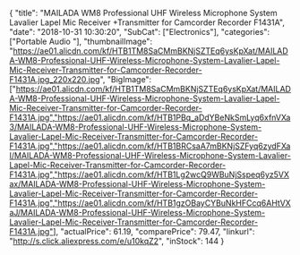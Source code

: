 {
	"title": "MAILADA WM8 Professional UHF Wireless Microphone System Lavalier Lapel Mic Receiver +Transmitter for Camcorder Recorder F1431A",
	"date": "2018-10-31 10:30:20",
	"SubCat": ["Electronics"],
	"categories": ["Portable Audio "],
	"thumbnailImage": "https://ae01.alicdn.com/kf/HTB1TM8SaCMmBKNjSZTEq6ysKpXat/MAILADA-WM8-Professional-UHF-Wireless-Microphone-System-Lavalier-Lapel-Mic-Receiver-Transmitter-for-Camcorder-Recorder-F1431A.jpg_220x220.jpg",
	"BigImage": ["https://ae01.alicdn.com/kf/HTB1TM8SaCMmBKNjSZTEq6ysKpXat/MAILADA-WM8-Professional-UHF-Wireless-Microphone-System-Lavalier-Lapel-Mic-Receiver-Transmitter-for-Camcorder-Recorder-F1431A.jpg","https://ae01.alicdn.com/kf/HTB1PBq_aDdYBeNkSmLyq6xfnVXa3/MAILADA-WM8-Professional-UHF-Wireless-Microphone-System-Lavalier-Lapel-Mic-Receiver-Transmitter-for-Camcorder-Recorder-F1431A.jpg","https://ae01.alicdn.com/kf/HTB1BRCsaA7mBKNjSZFyq6zydFXaI/MAILADA-WM8-Professional-UHF-Wireless-Microphone-System-Lavalier-Lapel-Mic-Receiver-Transmitter-for-Camcorder-Recorder-F1431A.jpg","https://ae01.alicdn.com/kf/HTB1Lg2wcQ9WBuNjSspeq6yz5VXax/MAILADA-WM8-Professional-UHF-Wireless-Microphone-System-Lavalier-Lapel-Mic-Receiver-Transmitter-for-Camcorder-Recorder-F1431A.jpg","https://ae01.alicdn.com/kf/HTB1gzOBayCYBuNkHFCcq6AHtVXaJ/MAILADA-WM8-Professional-UHF-Wireless-Microphone-System-Lavalier-Lapel-Mic-Receiver-Transmitter-for-Camcorder-Recorder-F1431A.jpg"],
	"actualPrice": 61.19,
	"comparePrice": 79.47,
	"linkurl": "http://s.click.aliexpress.com/e/u10kqZ2",
	"inStock": 144
}
